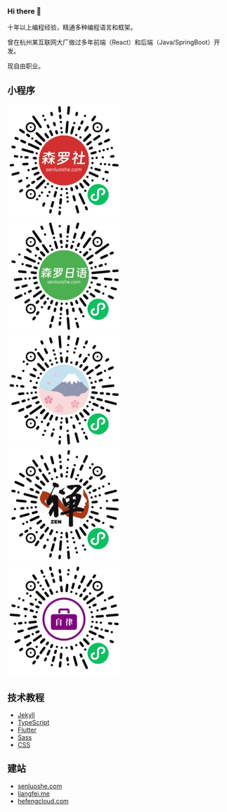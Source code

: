 ### Hi there 👋

十年以上编程经验，精通多种编程语言和框架。

曾在杭州某互联网大厂做过多年前端（React）和后端（Java/SpringBoot）开发。

现自由职业。

## 小程序

![](imgs/senluoshe-weapp.jpg) 
![](imgs/senluo-nihongo-weapp.jpg) 
![](imgs/hefeng-history-dict-weapp.jpg) 
![](imgs/hefeng-zen-weapp.jpg) 
![](imgs/self-discipline-weapp.jpg) 

## 技术教程

* [Jekyll](https://github.com/feelang/jekyll-tutorial)
* [TypeScript](https://github.com/feelang/typescript-tutorial)
* [Flutter](https://github.com/feelang/flutter-tutorial)
* [Sass](https://github.com/feelang/sass-tutorial)
* [CSS](https://blog.csdn.net/feelang/category_12029696.html)

## 建站

* [senluoshe.com](https://senluoshe.com)
* [liangfei.me](https://liangfei.me)
* [hefengcloud.com](https://hefengcloud.com)
